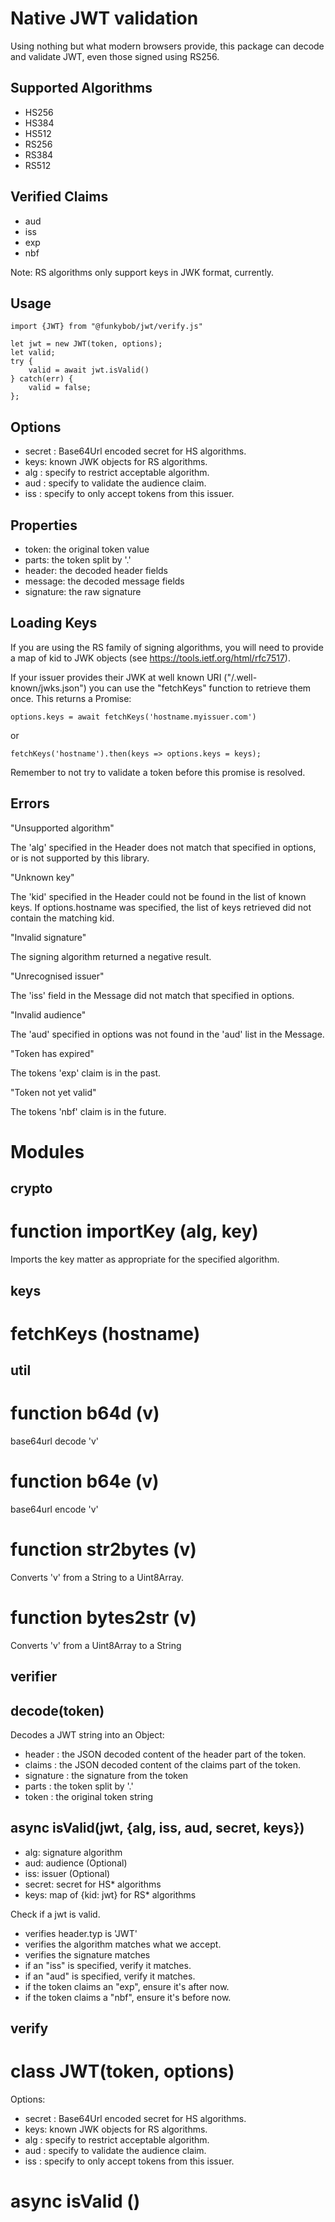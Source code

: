 Native JWT validation
=====================

Using nothing but what modern browsers provide, this package can decode and
validate JWT, even those signed using RS256.

Supported Algorithms
--------------------

 - HS256
 - HS384
 - HS512
 - RS256
 - RS384
 - RS512

Verified Claims
---------------

 - aud
 - iss
 - exp
 - nbf

Note: RS algorithms only support keys in JWK format, currently.

Usage
-----

    import {JWT} from "@funkybob/jwt/verify.js"

    let jwt = new JWT(token, options);
    let valid;
    try {
        valid = await jwt.isValid()
    } catch(err) {
        valid = false;
    };


Options
-------

 - secret : Base64Url encoded secret for HS algorithms.
 - keys: known JWK objects for RS algorithms.
 - alg : specify to restrict acceptable algorithm.
 - aud : specify to validate the audience claim.
 - iss : specify to only accept tokens from this issuer.

Properties
----------

 - token: the original token value
 - parts: the token split by '.'
 - header: the decoded header fields
 - message: the decoded message fields
 - signature: the raw signature

Loading Keys
------------

If you are using the RS family of signing algorithms, you will need to provide
a map of kid to JWK objects (see https://tools.ietf.org/html/rfc7517).

If your issuer provides their JWK at well known URI ("/.well-known/jwks.json")
you can use the "fetchKeys" function to retrieve them once. This returns a
Promise:

    options.keys = await fetchKeys('hostname.myissuer.com')

or

    fetchKeys('hostname').then(keys => options.keys = keys);

Remember to not try to validate a token before this promise is resolved.

Errors
------

"Unsupported algorithm"

The 'alg' specified in the Header does not match that specified in options, or
is not supported by this library.

"Unknown key"

The 'kid' specified in the Header could not be found in the list of known keys.
If options.hostname was specified, the list of keys retrieved did not contain
the matching kid.

"Invalid signature"

The signing algorithm returned a negative result.

"Unrecognised issuer"

The 'iss' field in the Message did not match that specified in options.

"Invalid audience"

The 'aud' specified in options was not found in the 'aud' list in the Message.

"Token has expired"

The tokens 'exp' claim is in the past.

"Token not yet valid"

The tokens 'nbf' claim is in the future.


Modules
=======

crypto
------

# function importKey (alg, key)

Imports the key matter as appropriate for the specified algorithm.

keys
----

# fetchKeys (hostname)

util
----

# function b64d (v)

base64url decode 'v'

# function b64e (v)

base64url encode 'v'

# function str2bytes (v)

Converts 'v' from a String to a Uint8Array.

# function bytes2str (v)

Converts 'v' from a Uint8Array to a String

verifier
--------

## decode(token)

Decodes a JWT string into an Object:

 - header : the JSON decoded content of the header part of the token.
 - claims : the JSON decoded content of the claims part of the token.
 - signature : the signature from the token
 - parts : the token split by '.'
 - token : the original token string

## async isValid(jwt, {alg, iss, aud, secret, keys})

 - alg: signature algorithm
 - aud: audience (Optional)
 - iss: issuer (Optional)
 - secret: secret for HS* algorithms
 - keys: map of {kid: jwt} for RS* algorithms

Check if a jwt is valid.

 - verifies header.typ is 'JWT'
 - verifies the algorithm matches what we accept.
 - verifies the signature matches
 - if an "iss" is specified, verify it matches.
 - if an "aud" is specified, verify it matches.
 - if the token claims an "exp", ensure it's after now.
 - if the token claims a "nbf", ensure it's before now.


verify
------

# class JWT(token, options)

Options:

 - secret : Base64Url encoded secret for HS algorithms.
 - keys: known JWK objects for RS algorithms.
 - alg : specify to restrict acceptable algorithm.
 - aud : specify to validate the audience claim.
 - iss : specify to only accept tokens from this issuer.


# async isValid ()
